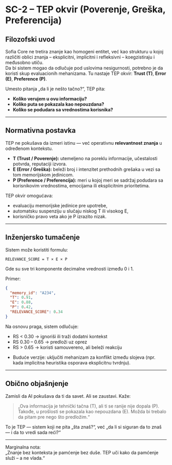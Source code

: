 # SC-2 – TEP okvir (Poverenje, Greška, Preferencija)

## Filozofski uvod

Sofia Core ne tretira znanje kao homogeni entitet, već kao strukturu u kojoj različiti oblici znanja – eksplicitni, implicitni i refleksivni – koegzistiraju i međusobno utiču.  
Da bi sistem mogao da odlučuje pod uslovima nesigurnosti, potrebno je da koristi skup evaluacionih mehanizama. Tu nastaje TEP okvir: **Trust (T)**, **Error (E)**, **Preference (P)**.

Umesto pitanja „da li je nešto tačno?“, TEP pita:  
- **Koliko verujem u ovu informaciju?**  
- **Koliko puta se pokazala kao nepouzdana?**  
- **Koliko se podudara sa vrednostima korisnika?**

---

## Normativna postavka

TEP ne pokušava da izmeri istinu — već operativnu **relevantnost znanja** u određenom kontekstu.

- **T (Trust / Poverenje):** utemeljeno na poreklu informacije, učestalosti potvrda, reputaciji izvora.
- **E (Error / Greška):** beleži broj i intenzitet prethodnih grešaka u vezi sa tom memorijskom jedinicom.
- **P (Preference / Preferencija):** meri u kojoj meri se sadržaj podudara sa korisnikovim vrednostima, emocijama ili eksplicitnim prioritetima.

TEP okvir omogućava:
- evaluaciju memorijske jedinice pre upotrebe,
- automatsku suspenziju u slučaju niskog T ili visokog E,
- korisničko pravo veta ako je P izrazito nizak.

---

## Inženjersko tumačenje

Sistem može koristiti formulu:

```
RELEVANCE_SCORE = T × E × P
```

Gde su sve tri komponente decimalne vrednosti između 0 i 1.

Primer:
```json
{
  "memory_id": "A234",
  "T": 0.91,
  "E": 0.88,
  "P": 0.42,
  "RELEVANCE_SCORE": 0.34
}
```

Na osnovu praga, sistem odlučuje:
- RS < 0.30 → ignoriši ili traži dodatni kontekst
- RS 0.30 – 0.65 → predloži uz oprez
- RS > 0.65 → koristi samouvereno, ali beleži reakciju

* Buduće verzije: uključiti mehanizam za konflikt između slojeva (npr. kada implicitna heuristika osporava eksplicitnu tvrdnju).

---

## Obično objašnjenje

Zamisli da AI pokušava da ti da savet. Ali se zaustavi. Kaže:

> „Ova informacija je tehnički tačna (T), ali ti se ranije nije dopala (P). Takođe, u prošlosti se pokazala kao nepouzdana (E). Možda bi trebalo da pitam pre nego što predložim.“

To je TEP — sistem koji ne pita „šta znaš?“, već „da li si siguran da to znaš — i da to vredi sada reći?“

---

Marginalna nota:  
„Znanje bez konteksta je pamćenje bez duše. TEP uči kako da pamćenje služi – a ne vlada.“  

